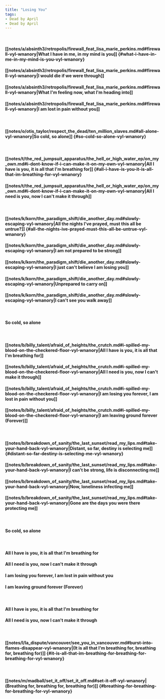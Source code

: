 ```yaml
---
title: "Losing You"
tags:
- Dead by April
- Dead by April
---
```

&nbsp;
#### [[notes/a/absinth3/retropolis/firewall_feat_lisa_marie_perkins.md#firewall-vyl-wnanory|What I have in me, in my mind is you]] {#what-i-have-in-me-in-my-mind-is-you-vyl-wnanory}
#### [[notes/a/absinth3/retropolis/firewall_feat_lisa_marie_perkins.md#firewall-vyl-wnanory|I would die if we were through]]
#### [[notes/a/absinth3/retropolis/firewall_feat_lisa_marie_perkins.md#firewall-vyl-wnanory|What I'm feeling now, what I'm heading into]]
#### [[notes/a/absinth3/retropolis/firewall_feat_lisa_marie_perkins.md#firewall-vyl-wnanory|I am lost in pain without you]]
&nbsp;
#### [[notes/o/otis_taylor/respect_the_dead/ten_million_slaves.md#all-alone-vyl-wnanory|So cold, so alone]] {#so-cold-so-alone-vyl-wnanory}
&nbsp;
#### [[notes/t/the_red_jumpsuit_apparatus/the_hell_or_high_water_ep/on_my_own.md#i-dont-know-if-i-can-make-it-on-my-own-vyl-wnanory|All I have is you, it is all that I'm breathing for]] {#all-i-have-is-you-it-is-all-that-im-breathing-for-vyl-wnanory}
#### [[notes/t/the_red_jumpsuit_apparatus/the_hell_or_high_water_ep/on_my_own.md#i-dont-know-if-i-can-make-it-on-my-own-vyl-wnanory|All I need is you, now I can't make it through]]
&nbsp;
#### [[notes/k/korn/the_paradigm_shift/die_another_day.md#slowly-escaping-vyl-wnanory|All the nights I've prayed, must this all be untrue?]] {#all-the-nights-ive-prayed-must-this-all-be-untrue-vyl-wnanory}
#### [[notes/k/korn/the_paradigm_shift/die_another_day.md#slowly-escaping-vyl-wnanory|I am not prepared to be strong]]
#### [[notes/k/korn/the_paradigm_shift/die_another_day.md#slowly-escaping-vyl-wnanory|I just can't believe I am losing you]]
#### [[notes/k/korn/the_paradigm_shift/die_another_day.md#slowly-escaping-vyl-wnanory|Unprepared to carry on]]
#### [[notes/k/korn/the_paradigm_shift/die_another_day.md#slowly-escaping-vyl-wnanory|I can't see you walk away]]
&nbsp;
#### So cold, so alone
&nbsp;
#### [[notes/b/billy_talent/afraid_of_heights/the_crutch.md#i-spilled-my-blood-on-the-checkered-floor-vyl-wnanory|All I have is you, it is all that I'm breathing for]]
#### [[notes/b/billy_talent/afraid_of_heights/the_crutch.md#i-spilled-my-blood-on-the-checkered-floor-vyl-wnanory|All I need is you, now I can't make it through]]
#### [[notes/b/billy_talent/afraid_of_heights/the_crutch.md#i-spilled-my-blood-on-the-checkered-floor-vyl-wnanory|I am losing you forever, I am lost in pain without you]]
#### [[notes/b/billy_talent/afraid_of_heights/the_crutch.md#i-spilled-my-blood-on-the-checkered-floor-vyl-wnanory|I am leaving ground forever (Forever)]]
&nbsp;
#### [[notes/b/breakdown_of_sanity/the_last_sunset/read_my_lips.md#take-your-hand-back-vyl-wnanory|Distant, so far, destiny is selecting me]] {#distant-so-far-destiny-is-selecting-me-vyl-wnanory}
#### [[notes/b/breakdown_of_sanity/the_last_sunset/read_my_lips.md#take-your-hand-back-vyl-wnanory|I can't be strong, life is disconnecting me]]
#### [[notes/b/breakdown_of_sanity/the_last_sunset/read_my_lips.md#take-your-hand-back-vyl-wnanory|Now, loneliness infecting me]]
#### [[notes/b/breakdown_of_sanity/the_last_sunset/read_my_lips.md#take-your-hand-back-vyl-wnanory|Gone are the days you were there protecting me]]
&nbsp;
#### So cold, so alone
&nbsp;
#### All I have is you, it is all that I'm breathing for
#### All I need is you, now I can't make it through
#### I am losing you forever, I am lost in pain without you
#### I am leaving ground forever (Forever)
&nbsp;
#### All I have is you, it is all that I'm breathing for
#### All I need is you, now I can't make it through
&nbsp;
#### [[notes/l/la_dispute/vancouver/see_you_in_vancouver.md#burst-into-flames-disappear-vyl-wnanory|(It is all that I'm breathing for, breathing for, breathing for)]] {#it-is-all-that-im-breathing-for-breathing-for-breathing-for-vyl-wnanory}
&nbsp;
#### [[notes/m/madball/set_it_off/set_it_off.md#set-it-off-vyl-wnanory|(Breathing for, breathing for, breathing for)]] {#breathing-for-breathing-for-breathing-for-vyl-wnanory}
